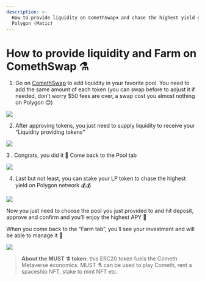 ```yaml
---
description: >-
  How to provide liquidity on ComethSwap⚗️ and chase the highest yield on
  Polygon (Matic)
---
```


# How to provide liquidity and Farm on ComethSwap ⚗️

1. Go on [ComethSwap](http://swap.cometh.io/) to add liquidity in your favorite pool. You need to add the same amount of each token \(you can swap before to adjust it if needed, don’t worry $50 fees are over, a swap cost you almost nothing on Polygon 😊\)

![](https://miro.medium.com/max/2880/1*2LU4rYsjInxJZYk50HWlXw.png)

2. After approving tokens, you just need to supply liquidity to receive your “Liquidity providing tokens”

![](https://miro.medium.com/max/2880/1*aQmBD25YTtKqB53jWg9ahA.png)

3 . Congrats, you did it 🎉 Come back to the Pool tab

![](https://miro.medium.com/max/2730/1*sw8ob-t-KQrbRoe-i5VWIw.png)

4. Last but not least, you can stake your LP token to chase the highest yield on Polygon network 💰💰

![](https://miro.medium.com/max/2846/1*FSPdUEsiDo013yroFCwuDA.png)

Now you just need to choose the pool you just provided to and hit deposit, approve and confirm and you’ll enjoy the highest APY 🤑

When you come back to the “Farm tab”, you’ll see your investment and will be able to manage it 🚀

![](https://miro.medium.com/max/2824/1*z3tT_97o_yT6I-YeirYQBw.png)

> **About the MUST ⚗️ token**: this ERC20 token fuels the Cometh Metaverse economics. MUST ⚗️ can be used to play Cometh, rent a spaceship NFT, stake to mint NFT etc.


